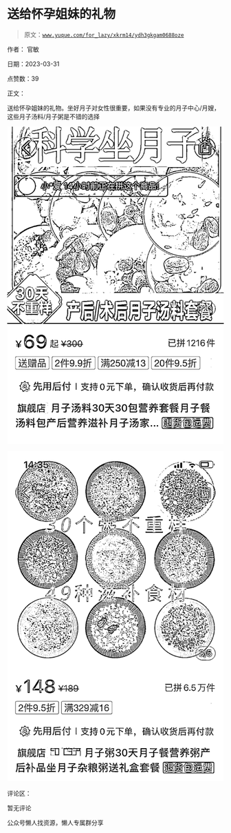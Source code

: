 # 送给怀孕姐妹的礼物

> 原文：[`www.yuque.com/for_lazy/xkrm14/ydh3gkgam0688oze`](https://www.yuque.com/for_lazy/xkrm14/ydh3gkgam0688oze)



作者： 官敏



日期：2023-03-31



点赞数：39



正文：



送给怀孕姐妹的礼物。坐好月子对女性很重要，如果没有专业的月子中心/月嫂，这些月子汤料/月子粥是不错的选择



![](img/7f04dc3aa58b41b89d03b5305478c4ad.png)  

![](img/a1134082e97f3146d7f72f2bf58bea76.png)  

评论区：



暂无评论



公众号懒人找资源，懒人专属群分享

</ne-p></ne-p>